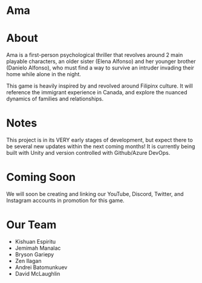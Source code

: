 # Ama

# About 
Ama is a first-person psychological thriller that revolves around 2 main playable characters, an older sister (Elena Alfonso) and her younger brother (Danielo Alfonso), who must find a way to survive an intruder invading their home while alone in the night.

This game is heavily inspired by and revolved around Filipinx culture. It will reference the immigrant experience in Canada, and explore the nuanced dynamics of families and relationships. 

# Notes 
This project is in its VERY early stages of development, but expect there to be several new updates within the next coming months!
It is currently being built with Unity and version controlled with Github/Azure DevOps. 
# Coming Soon 
We will soon be creating and linking our YouTube, Discord, Twitter, and Instagram accounts in promotion for this game. 
# Our Team 

- Kishuan Espiritu 
- Jemimah Manalac
- Bryson Gariepy
- Zen Ilagan 
- Andrei Batomunkuev 
- David McLaughlin
